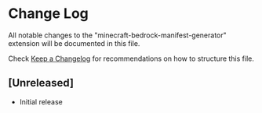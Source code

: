 # Change Log

All notable changes to the "minecraft-bedrock-manifest-generator" extension will be documented in this file.

Check [Keep a Changelog](http://keepachangelog.com/) for recommendations on how to structure this file.

## [Unreleased]

- Initial release